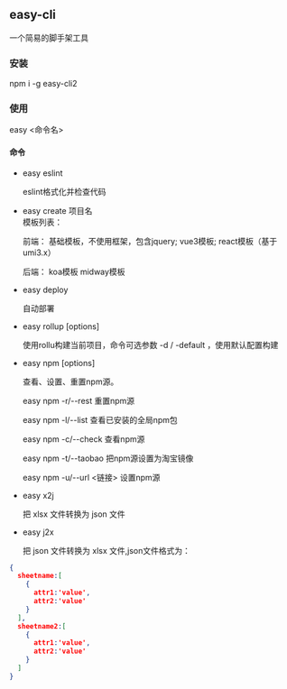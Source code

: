 ## easy-cli
一个简易的脚手架工具

### 安装
npm i -g easy-cli2

### 使用
easy <命令名>

#### 命令
+ easy eslint
  
   eslint格式化并检查代码
+ easy create 项目名  
  模板列表：

  前端：
    基础模板，不使用框架，包含jquery;
    vue3模板;
    react模板（基于umi3.x）

  后端：
    koa模板
    midway模板

+ easy deploy
  
  自动部署

+ easy rollup [options]
  
  使用rollu构建当前项目，命令可选参数 -d / -default ，使用默认配置构建

+ easy npm [options]

  查看、设置、重置npm源。

  easy npm -r/--rest     重置npm源

  easy npm -l/--list     查看已安装的全局npm包

  easy npm -c/--check    查看npm源

  easy npm -t/--taobao   把npm源设置为淘宝镜像

  easy npm -u/--url      <链接>  设置npm源
  
+ easy x2j <file>

  把 xlsx 文件转换为 json 文件

+ easy j2x <file>

  把 json 文件转换为 xlsx 文件,json文件格式为：

```json
{
  sheetname:[
    {
      attr1:'value',
      attr2:'value'
    }
  ],
  sheetname2:[
    {
      attr1:'value',
      attr2:'value'
    }
  ]
}
```